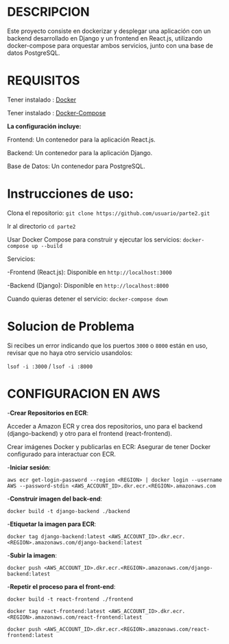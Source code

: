 # **DESCRIPCION**
Este proyecto consiste en dockerizar y desplegar una aplicación con un backend desarrollado en Django y un frontend en React.js, utilizando docker-compose para orquestar ambos servicios, junto con una base de datos PostgreSQL.

# **REQUISITOS**

Tener instalado : [Docker](https://docs.docker.com/get-started/get-docker/)

Tener instalado : [Docker-Compose](https://docs.docker.com/compose/install/)

**La configuración incluye:**

Frontend: Un contenedor para la aplicación React.js.

Backend: Un contenedor para la aplicación Django.

Base de Datos: Un contenedor para PostgreSQL.

# Instrucciones de uso:

Clona el repositorio: `git clone https://github.com/usuario/parte2.git`

Ir al directorio `cd parte2`

Usar Docker Compose para construir y ejecutar los servicios: `docker-compose up --build`

Servicios: 

-Frontend (React.js): Disponible en `http://localhost:3000`

-Backend (Django): Disponible en `http://localhost:8000`

Cuando quieras detener el servicio: `docker-compose down`

# **Solucion de Problema**

Si recibes un error indicando que los puertos `3000` o `8000` están en uso, revisar que no haya otro servicio usandolos:

 `lsof -i :3000` / `lsof -i :8000`

# **CONFIGURACION EN AWS**

-**Crear Repositorios en ECR**:

Acceder a Amazon ECR y crea dos repositorios, uno para el backend (django-backend) y otro para el frontend (react-frontend).

Crear imágenes Docker y publicarlas en ECR: Asegurar de tener Docker configurado para interactuar con ECR.

-**Iniciar sesión**:

`aws ecr get-login-password --region <REGION> | docker login --username AWS --password-stdin <AWS_ACCOUNT_ID>.dkr.ecr.<REGION>.amazonaws.com`

-**Construir imagen del back-end**:

`docker build -t django-backend ./backend`

-**Etiquetar la imagen para ECR**:

`docker tag django-backend:latest <AWS_ACCOUNT_ID>.dkr.ecr.<REGION>.amazonaws.com/django-backend:latest`

-**Subir la imagen**:

`docker push <AWS_ACCOUNT_ID>.dkr.ecr.<REGION>.amazonaws.com/django-backend:latest`

-**Repetir el proceso para el front-end**:

`docker build -t react-frontend ./frontend`

`docker tag react-frontend:latest <AWS_ACCOUNT_ID>.dkr.ecr.<REGION>.amazonaws.com/react-frontend:latest`

`docker push <AWS_ACCOUNT_ID>.dkr.ecr.<REGION>.amazonaws.com/react-frontend:latest`

